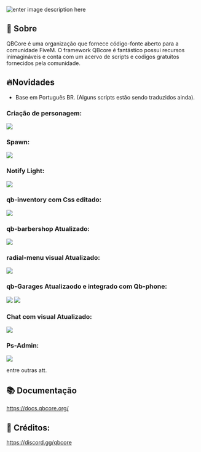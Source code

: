 
![enter image description here](https://camo.githubusercontent.com/d5f8bd6b5621c0a713fff537b1e3a859f2624df71c41864b1ddd81e63b1707fb/68747470733a2f2f692e696d6775722e636f6d2f474846536843762e706e67)

## 👋 Sobre
QBCore é uma organização que fornece código-fonte aberto para a comunidade FiveM. O framework QBcore é fantástico possui recursos inimagináveis e conta com um acervo de scripts e codigos gratuitos fornecidos pela comunidade.

## 🔥Novidades
- Base em Português BR. (Alguns scripts estão sendo traduzidos ainda).
### Criação de personagem: 
![](https://i.imgur.com/zRpNSiS.jpeg)

### Spawn: 
![](https://i.imgur.com/fFn61eR.png)

### Notify Light:
![](https://i.imgur.com/jMvq6YT.png)

### qb-inventory com Css editado:
![](https://i.imgur.com/xLeaMFQ.jpeg)

### qb-barbershop Atualizado:
![](https://i.imgur.com/8kkReVB.jpeg)

### radial-menu visual Atualizado:
![](https://i.imgur.com/YJYdcCN.png)

### qb-Garages Atualizaodo e integrado com Qb-phone:
![](https://i.imgur.com/8kkReVB.jpeg)
![](https://i.imgur.com/wYxJcN0.png)

### Chat com visual Atualizado:
![](https://i.imgur.com/MZkvzd7.png)

### Ps-Admin:
![](https://i.imgur.com/A6gSYx9.jpeg)

entre outras att.

## 📚 Documentação
https://docs.qbcore.org/

## 📙 Créditos:
https://discord.gg/qbcore

